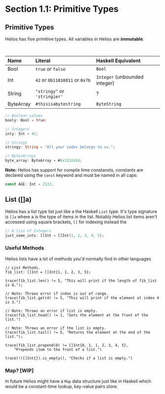 # Section 1.1: Primitive Types

## Primitive Types

Helios has five primitive types. All variables in Helios are **immutable**.

<br/>

| Name      | Literal                         | Haskell Equivalent          |
| :---      | :---                            | :---                        |
| Bool      | `true` or `false`                    | `Bool`                      |
| Int       | `42` or `0b11010011` or `0x7b`          | `Integer` (unbounded integer) |
| String    | `"stringy"` or `'stringier'`          | ?                      |
| ByteArray | `#thisisabytestring`                | `ByteString`        |

```rust
// Boolean values
booly: Bool = true;

// Integers
inty: Int = 42;

// Strings
stringy: String = "All your codes belongs to us.";

// BytesArrays
byte_array: ByteArray = #0x3132424;
```

**Note:** Helios has support for compile time constansts, constants are declared using the `const` keyword and must be named in all caps:

```rust
const AGE: Int = 2132;
```

## List (\[\]a)

Helios has a list type list just like a the Haskell `List` type.
It's type signature is `[]a` where a is the type of items in the list.
Notably Helios list items aren't accessed using square brackets, `[]` for indexing instead the

```rust
// A list of Integers
just_some_ints: []Int = []Int{1, 2, 3, 4, 5};
```

### Useful Methods

Helios lists have a lot of methods you'd normally find in other languages

```golang
// List Methods.
fib_list: []Int = []Int{1, 1, 2, 3, 5};

trace(fib_list.len() != 5, "This will print if the length of fib_list is 8.");

// Note: Throws error if index is out of range. 
trace(fib_list.get(4) != 5, "This will print if the element at index 4 is 3.")

// Note: Throws an error if list is empty.
trace(fib_list.head() != 1, "Gets the element at the front of the list.")

// Note: Throws an error if the list is empty.
trace(fib_list.tail() != 5, "Returns the element at the end of the list.");

trace(fib_list.prepend(0) != []Int{0, 1, 1, 2, 3, 4, 5}, 
    "Prepends item to the front of a list.")

trace(!([]Int{}).is_empty(), "Checks if a list is empty.")
```

### Map? \[WIP\]

In future Helios might have a `Map` data structure just like in Haskell which would be a constant-time lookup, key-value pairs store.
